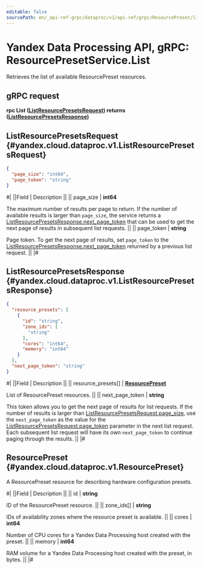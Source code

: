 ```yaml
---
editable: false
sourcePath: en/_api-ref-grpc/dataproc/v1/api-ref/grpc/ResourcePreset/list.md
---
```


# Yandex Data Processing API, gRPC: ResourcePresetService.List

Retrieves the list of available ResourcePreset resources.

## gRPC request

**rpc List ([ListResourcePresetsRequest](#yandex.cloud.dataproc.v1.ListResourcePresetsRequest)) returns ([ListResourcePresetsResponse](#yandex.cloud.dataproc.v1.ListResourcePresetsResponse))**

## ListResourcePresetsRequest {#yandex.cloud.dataproc.v1.ListResourcePresetsRequest}

```json
{
  "page_size": "int64",
  "page_token": "string"
}
```

#|
||Field | Description ||
|| page_size | **int64**

The maximum number of results per page to return. If the number of available
results is larger than `page_size`, the service returns a [ListResourcePresetsResponse.next_page_token](#yandex.cloud.dataproc.v1.ListResourcePresetsResponse)
that can be used to get the next page of results in subsequent list requests. ||
|| page_token | **string**

Page token. To get the next page of results, set `page_token` to the [ListResourcePresetsResponse.next_page_token](#yandex.cloud.dataproc.v1.ListResourcePresetsResponse)
returned by a previous list request. ||
|#

## ListResourcePresetsResponse {#yandex.cloud.dataproc.v1.ListResourcePresetsResponse}

```json
{
  "resource_presets": [
    {
      "id": "string",
      "zone_ids": [
        "string"
      ],
      "cores": "int64",
      "memory": "int64"
    }
  ],
  "next_page_token": "string"
}
```

#|
||Field | Description ||
|| resource_presets[] | **[ResourcePreset](#yandex.cloud.dataproc.v1.ResourcePreset)**

List of ResourcePreset resources. ||
|| next_page_token | **string**

This token allows you to get the next page of results for list requests. If the number of results
is larger than [ListResourcePresetsRequest.page_size](#yandex.cloud.dataproc.v1.ListResourcePresetsRequest), use the `next_page_token` as the value
for the [ListResourcePresetsRequest.page_token](#yandex.cloud.dataproc.v1.ListResourcePresetsRequest) parameter in the next list request. Each subsequent
list request will have its own `next_page_token` to continue paging through the results. ||
|#

## ResourcePreset {#yandex.cloud.dataproc.v1.ResourcePreset}

A ResourcePreset resource for describing hardware configuration presets.

#|
||Field | Description ||
|| id | **string**

ID of the ResourcePreset resource. ||
|| zone_ids[] | **string**

IDs of availability zones where the resource preset is available. ||
|| cores | **int64**

Number of CPU cores for a Yandex Data Processing host created with the preset. ||
|| memory | **int64**

RAM volume for a Yandex Data Processing host created with the preset, in bytes. ||
|#